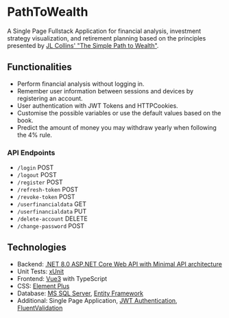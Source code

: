 # PathToWealth

 A Single Page Fullstack Application for financial analysis, investment strategy visualization, and retirement planning based on the principles presented by [JL Collins' "The Simple Path to Wealth"](https://www.amazon.com/Simple-Path-Wealth-financial-independence/dp/1533667926).

## Functionalities

- Perform financial analysis without logging in.
- Remember user information between sessions and devices by registering an account.
- User authentication with JWT Tokens and HTTPCookies.
- Customise the possible variables or use the default values based on the book.
- Predict the amount of money you may withdraw yearly when following the 4% rule.

### API Endpoints

* `/login` POST
* `/logout` POST
* `/register` POST
* `/refresh-token` POST
* `/revoke-token` POST
* `/userfinancialdata` GET
* `/userfinancialdata` PUT
* `/delete-account` DELETE
* `/change-password` POST

## Technologies

* Backend: [.NET 8.0 ASP.NET Core Web API with Minimal API architecture](https://learn.microsoft.com/en-us/aspnet/core/tutorials/min-web-api?view=aspnetcore-8.0&tabs=visual-studio)
* Unit Tests: [xUnit](https://xunit.net/)
* Frontend: [Vue3](https://vuejs.org/) with TypeScript
* CSS: [Element Plus](https://element-plus.org/)
* Database: [MS SQL Server](https://www.microsoft.com/en-us/sql-server/), [Entity Framework](https://learn.microsoft.com/en-us/ef/)
* Additional: Single Page Application, [JWT Authentication](https://jwt.io/introduction), [FluentValidation](https://fluentvalidation.net/)

